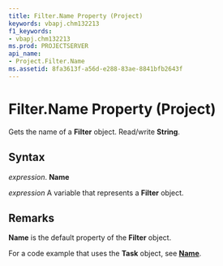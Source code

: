 ```yaml
---
title: Filter.Name Property (Project)
keywords: vbapj.chm132213
f1_keywords:
- vbapj.chm132213
ms.prod: PROJECTSERVER
api_name:
- Project.Filter.Name
ms.assetid: 8fa3613f-a56d-e288-83ae-8841bfb2643f
---
```



# Filter.Name Property (Project)

Gets the name of a  **Filter** object. Read/write **String**.


## Syntax

 _expression_. **Name**

 _expression_ A variable that represents a **Filter** object.


## Remarks

 **Name** is the default property of the **Filter** object.

For a code example that uses the  **Task** object, see **[Name](task-name-property-project.md)**.


